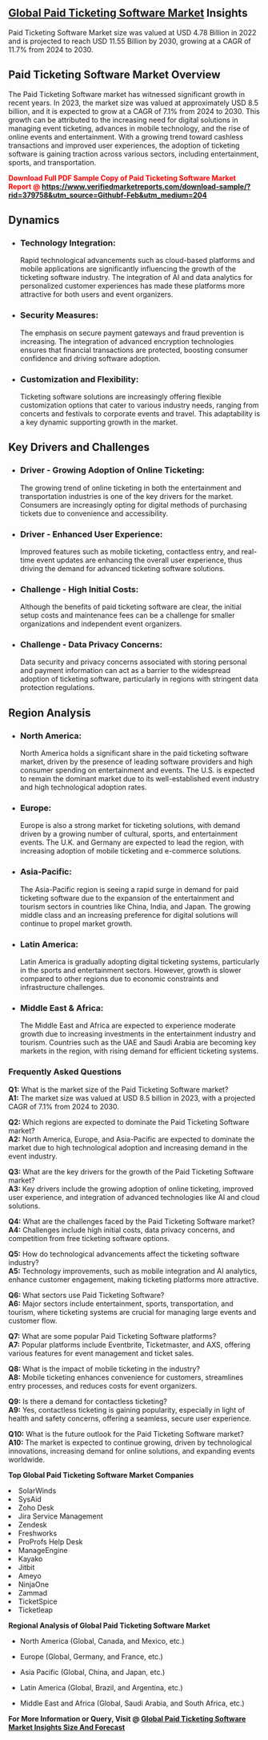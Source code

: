 <h2><a href="https://www.verifiedmarketreports.com/download-sample/?rid=379758&amp;utm_source=Githubf&amp;utm_medium=204" target="_blank">Global Paid Ticketing Software Market</a> Insights</h2><p>Paid Ticketing Software Market size was valued at USD 4.78 Billion in 2022 and is projected to reach USD 11.55 Billion by 2030, growing at a CAGR of 11.7% from 2024 to 2030.</p><p> <h2>Paid Ticketing Software Market Overview</h2> <p>The Paid Ticketing Software market has witnessed significant growth in recent years. In 2023, the market size was valued at approximately USD 8.5 billion, and it is expected to grow at a CAGR of 7.1% from 2024 to 2030. This growth can be attributed to the increasing need for digital solutions in managing event ticketing, advances in mobile technology, and the rise of online events and entertainment. With a growing trend toward cashless transactions and improved user experiences, the adoption of ticketing software is gaining traction across various sectors, including entertainment, sports, and transportation.</p> <p><strong><p><span class=""><span style="color: #ff0000;"><strong>Download Full PDF Sample Copy of Paid Ticketing Software Market Report</strong> @ </span><a href="https://www.verifiedmarketreports.com/download-sample/?rid=379758&amp;utm_source=Githubf-Feb&amp;utm_medium=204" target="_blank">https://www.verifiedmarketreports.com/download-sample/?rid=379758&amp;utm_source=Githubf-Feb&amp;utm_medium=204</a></span></p></strong></p> <h2>Dynamics</h2> <ul> <li><h3>Technology Integration: </h3>Rapid technological advancements such as cloud-based platforms and mobile applications are significantly influencing the growth of the ticketing software industry. The integration of AI and data analytics for personalized customer experiences has made these platforms more attractive for both users and event organizers.</li> <li><h3>Security Measures: </h3>The emphasis on secure payment gateways and fraud prevention is increasing. The integration of advanced encryption technologies ensures that financial transactions are protected, boosting consumer confidence and driving software adoption.</li> <li><h3>Customization and Flexibility: </h3>Ticketing software solutions are increasingly offering flexible customization options that cater to various industry needs, ranging from concerts and festivals to corporate events and travel. This adaptability is a key dynamic supporting growth in the market.</li> </ul> <h2>Key Drivers and Challenges</h2> <ul> <li><h3>Driver - Growing Adoption of Online Ticketing: </h3>The growing trend of online ticketing in both the entertainment and transportation industries is one of the key drivers for the market. Consumers are increasingly opting for digital methods of purchasing tickets due to convenience and accessibility.</li> <li><h3>Driver - Enhanced User Experience: </h3>Improved features such as mobile ticketing, contactless entry, and real-time event updates are enhancing the overall user experience, thus driving the demand for advanced ticketing software solutions.</li> <li><h3>Challenge - High Initial Costs: </h3>Although the benefits of paid ticketing software are clear, the initial setup costs and maintenance fees can be a challenge for smaller organizations and independent event organizers.</li> <li><h3>Challenge - Data Privacy Concerns: </h3>Data security and privacy concerns associated with storing personal and payment information can act as a barrier to the widespread adoption of ticketing software, particularly in regions with stringent data protection regulations.</li> </ul> <h2>Region Analysis</h2> <ul> <li><h3>North America: </h3>North America holds a significant share in the paid ticketing software market, driven by the presence of leading software providers and high consumer spending on entertainment and events. The U.S. is expected to remain the dominant market due to its well-established event industry and high technological adoption rates.</li> <li><h3>Europe: </h3>Europe is also a strong market for ticketing solutions, with demand driven by a growing number of cultural, sports, and entertainment events. The U.K. and Germany are expected to lead the region, with increasing adoption of mobile ticketing and e-commerce solutions.</li> <li><h3>Asia-Pacific: </h3>The Asia-Pacific region is seeing a rapid surge in demand for paid ticketing software due to the expansion of the entertainment and tourism sectors in countries like China, India, and Japan. The growing middle class and an increasing preference for digital solutions will continue to propel market growth.</li> <li><h3>Latin America: </h3>Latin America is gradually adopting digital ticketing systems, particularly in the sports and entertainment sectors. However, growth is slower compared to other regions due to economic constraints and infrastructure challenges.</li> <li><h3>Middle East & Africa: </h3>The Middle East and Africa are expected to experience moderate growth due to increasing investments in the entertainment industry and tourism. Countries such as the UAE and Saudi Arabia are becoming key markets in the region, with rising demand for efficient ticketing systems.</li> </ul> <h3>Frequently Asked Questions</h3> <p><strong>Q1:</strong> What is the market size of the Paid Ticketing Software market? <br><strong>A1:</strong> The market size was valued at USD 8.5 billion in 2023, with a projected CAGR of 7.1% from 2024 to 2030.</p> <p><strong>Q2:</strong> Which regions are expected to dominate the Paid Ticketing Software market? <br><strong>A2:</strong> North America, Europe, and Asia-Pacific are expected to dominate the market due to high technological adoption and increasing demand in the event industry.</p> <p><strong>Q3:</strong> What are the key drivers for the growth of the Paid Ticketing Software market? <br><strong>A3:</strong> Key drivers include the growing adoption of online ticketing, improved user experience, and integration of advanced technologies like AI and cloud solutions.</p> <p><strong>Q4:</strong> What are the challenges faced by the Paid Ticketing Software market? <br><strong>A4:</strong> Challenges include high initial costs, data privacy concerns, and competition from free ticketing software options.</p> <p><strong>Q5:</strong> How do technological advancements affect the ticketing software industry? <br><strong>A5:</strong> Technology improvements, such as mobile integration and AI analytics, enhance customer engagement, making ticketing platforms more attractive.</p> <p><strong>Q6:</strong> What sectors use Paid Ticketing Software? <br><strong>A6:</strong> Major sectors include entertainment, sports, transportation, and tourism, where ticketing systems are crucial for managing large events and customer flow.</p> <p><strong>Q7:</strong> What are some popular Paid Ticketing Software platforms? <br><strong>A7:</strong> Popular platforms include Eventbrite, Ticketmaster, and AXS, offering various features for event management and ticket sales.</p> <p><strong>Q8:</strong> What is the impact of mobile ticketing in the industry? <br><strong>A8:</strong> Mobile ticketing enhances convenience for customers, streamlines entry processes, and reduces costs for event organizers.</p> <p><strong>Q9:</strong> Is there a demand for contactless ticketing? <br><strong>A9:</strong> Yes, contactless ticketing is gaining popularity, especially in light of health and safety concerns, offering a seamless, secure user experience.</p> <p><strong>Q10:</strong> What is the future outlook for the Paid Ticketing Software market? <br><strong>A10:</strong> The market is expected to continue growing, driven by technological innovations, increasing demand for online solutions, and expanding events worldwide.</p> </p><p><strong>Top Global Paid Ticketing Software Market Companies</strong></p><div data-test-id=""><p><li>SolarWinds</li><li> SysAid</li><li> Zoho Desk</li><li> Jira Service Management</li><li> Zendesk</li><li> Freshworks</li><li> ProProfs Help Desk</li><li> ManageEngine</li><li> Kayako</li><li> Jitbit</li><li> Ameyo</li><li> NinjaOne</li><li> Zammad</li><li> TicketSpice</li><li> Ticketleap</li></p><div><strong>Regional Analysis of&nbsp;Global Paid Ticketing Software Market</strong></div><ul><li dir="ltr"><p dir="ltr">North America&nbsp;(Global, Canada, and Mexico, etc.)</p></li><li dir="ltr"><p dir="ltr">Europe (Global, Germany, and France, etc.)</p></li><li dir="ltr"><p dir="ltr">Asia Pacific&nbsp;(Global, China, and Japan, etc.)</p></li><li dir="ltr"><p dir="ltr">Latin America&nbsp;(Global, Brazil, and Argentina, etc.)</p></li><li dir="ltr">Middle East and Africa&nbsp;(Global, Saudi Arabia, and South Africa, etc.)</li></ul><p><strong>For More Information or Query, Visit @&nbsp;</strong><strong><a href="https://www.verifiedmarketreports.com/product/paid-ticketing-software-market/?utm_source=Githubf&amp;utm_medium=204" target="_blank">Global Paid Ticketing Software Market Insights Size And Forecast</a></strong></p></div>
